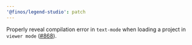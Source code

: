 ```yaml
---
'@finos/legend-studio': patch
---
```


Properly reveal compilation error in `text-mode` when loading a project in `viewer mode` ([#868](https://github.com/finos/legend-studio/issues/868)).
